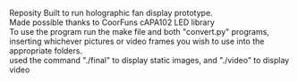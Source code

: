 Reposity Built to run holographic fan display prototype. <br />
Made possible thanks to CoorFuns cAPA102 LED library <br />
To use the program run the make file and both "convert.py" programs, inserting whichever pictures or video frames you wish to use into the appropriate folders. <br />
used the command "./final" to display static images, and "./video" to display video
